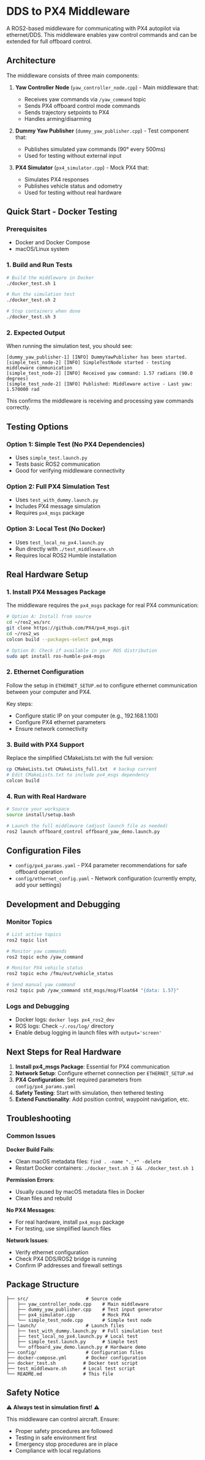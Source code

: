 # DDS to PX4 Middleware

A ROS2-based middleware for communicating with PX4 autopilot via ethernet/DDS. This middleware enables yaw control commands and can be extended for full offboard control.

## Architecture

The middleware consists of three main components:

1. **Yaw Controller Node** (`yaw_controller_node.cpp`) - Main middleware that:
   - Receives yaw commands via `/yaw_command` topic
   - Sends PX4 offboard control mode commands
   - Sends trajectory setpoints to PX4
   - Handles arming/disarming

2. **Dummy Yaw Publisher** (`dummy_yaw_publisher.cpp`) - Test component that:
   - Publishes simulated yaw commands (90° every 500ms)
   - Used for testing without external input

3. **PX4 Simulator** (`px4_simulator.cpp`) - Mock PX4 that:
   - Simulates PX4 responses
   - Publishes vehicle status and odometry
   - Used for testing without real hardware

## Quick Start - Docker Testing

### Prerequisites
- Docker and Docker Compose
- macOS/Linux system

### 1. Build and Run Tests

```bash
# Build the middleware in Docker
./docker_test.sh 1

# Run the simulation test
./docker_test.sh 2

# Stop containers when done
./docker_test.sh 3
```

### 2. Expected Output

When running the simulation test, you should see:
```
[dummy_yaw_publisher-1] [INFO] DummyYawPublisher has been started.
[simple_test_node-2] [INFO] SimpleTestNode started - testing middleware communication
[simple_test_node-2] [INFO] Received yaw command: 1.57 radians (90.0 degrees)
[simple_test_node-2] [INFO] Published: Middleware active - Last yaw: 1.570000 rad
```

This confirms the middleware is receiving and processing yaw commands correctly.

## Testing Options

### Option 1: Simple Test (No PX4 Dependencies)
- Uses `simple_test.launch.py`
- Tests basic ROS2 communication
- Good for verifying middleware connectivity

### Option 2: Full PX4 Simulation Test
- Uses `test_with_dummy.launch.py`  
- Includes PX4 message simulation
- Requires `px4_msgs` package

### Option 3: Local Test (No Docker)
- Uses `test_local_no_px4.launch.py`
- Run directly with `./test_middleware.sh`
- Requires local ROS2 Humble installation

## Real Hardware Setup

### 1. Install PX4 Messages Package

The middleware requires the `px4_msgs` package for real PX4 communication:

```bash
# Option A: Install from source
cd ~/ros2_ws/src
git clone https://github.com/PX4/px4_msgs.git
cd ~/ros2_ws
colcon build --packages-select px4_msgs

# Option B: Check if available in your ROS distribution
sudo apt install ros-humble-px4-msgs
```

### 2. Ethernet Configuration

Follow the setup in `ETHERNET_SETUP.md` to configure ethernet communication between your computer and PX4.

Key steps:
- Configure static IP on your computer (e.g., 192.168.1.100)
- Configure PX4 ethernet parameters
- Ensure network connectivity

### 3. Build with PX4 Support

Replace the simplified CMakeLists.txt with the full version:

```bash
cp CMakeLists.txt CMakeLists_full.txt  # backup current
# Edit CMakeLists.txt to include px4_msgs dependency
colcon build
```

### 4. Run with Real Hardware

```bash
# Source your workspace
source install/setup.bash

# Launch the full middleware (adjust launch file as needed)
ros2 launch offboard_control offboard_yaw_demo.launch.py
```

## Configuration Files

- `config/px4_params.yaml` - PX4 parameter recommendations for safe offboard operation
- `config/ethernet_config.yaml` - Network configuration (currently empty, add your settings)

## Development and Debugging

### Monitor Topics

```bash
# List active topics
ros2 topic list

# Monitor yaw commands
ros2 topic echo /yaw_command

# Monitor PX4 vehicle status
ros2 topic echo /fmu/out/vehicle_status

# Send manual yaw command
ros2 topic pub /yaw_command std_msgs/msg/Float64 "{data: 1.57}"
```

### Logs and Debugging

- Docker logs: `docker logs px4_ros2_dev`
- ROS logs: Check `~/.ros/log/` directory
- Enable debug logging in launch files with `output='screen'`

## Next Steps for Real Hardware

1. **Install px4_msgs Package**: Essential for PX4 communication
2. **Network Setup**: Configure ethernet connection per `ETHERNET_SETUP.md`
3. **PX4 Configuration**: Set required parameters from `config/px4_params.yaml`
4. **Safety Testing**: Start with simulation, then tethered testing
5. **Extend Functionality**: Add position control, waypoint navigation, etc.

## Troubleshooting

### Common Issues

**Docker Build Fails**:
- Clean macOS metadata files: `find . -name "._*" -delete`
- Restart Docker containers: `./docker_test.sh 3 && ./docker_test.sh 1`

**Permission Errors**:
- Usually caused by macOS metadata files in Docker
- Clean files and rebuild

**No PX4 Messages**:
- For real hardware, install `px4_msgs` package
- For testing, use simplified launch files

**Network Issues**:
- Verify ethernet configuration
- Check PX4 DDS/ROS2 bridge is running
- Confirm IP addresses and firewall settings

## Package Structure

```
├── src/                     # Source code
│   ├── yaw_controller_node.cpp    # Main middleware
│   ├── dummy_yaw_publisher.cpp    # Test input generator
│   ├── px4_simulator.cpp          # Mock PX4
│   └── simple_test_node.cpp       # Simple test node
├── launch/                  # Launch files
│   ├── test_with_dummy.launch.py  # Full simulation test
│   ├── test_local_no_px4.launch.py # Local test
│   ├── simple_test.launch.py      # Simple test
│   └── offboard_yaw_demo.launch.py # Hardware demo
├── config/                  # Configuration files
├── docker-compose.yml       # Docker configuration
├── docker_test.sh          # Docker test script  
├── test_middleware.sh      # Local test script
└── README.md               # This file
```

## Safety Notice

⚠️ **Always test in simulation first!** ⚠️

This middleware can control aircraft. Ensure:
- Proper safety procedures are followed
- Testing in safe environment first
- Emergency stop procedures are in place
- Compliance with local regulations